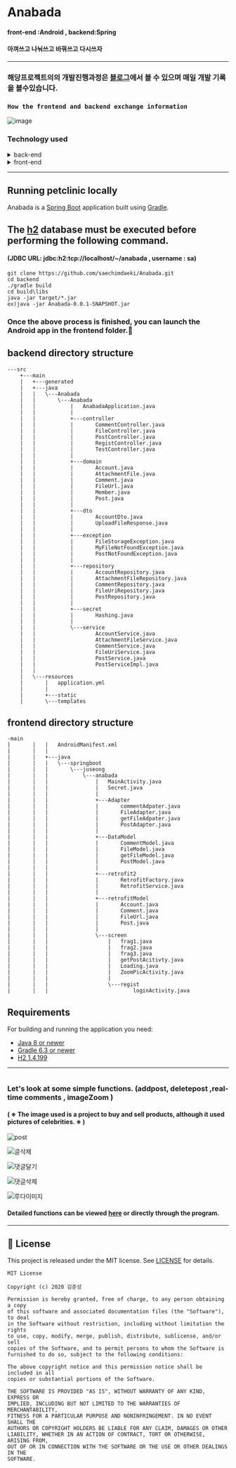 # Anabada
#### front-end :Android , backend:Spring  
#### 아껴쓰고 나눠쓰고 바꿔쓰고 다시쓰자

---
### 해당프로젝트의의 개발진행과정은 [블로그](http://blog.naver.com/PostSearchList.nhn?blogId=anima94&categoryNo=0&SearchText=anabada&orderBy=date&range=all)에서 볼 수 있으며 매일 개발 기록을 볼수있습니다.


### `How the frontend and backend exchange information`
![image](https://user-images.githubusercontent.com/40031858/90135086-18994500-ddad-11ea-8e44-236c88e6d5f9.png)


### Technology used
<details>
<summary>back-end</summary>
<img src=https://user-images.githubusercontent.com/40031858/90135416-952c2380-ddad-11ea-9760-b88e362cc882.png width=600px>
</details>
<details>
<summary>front-end</summary>
<img src=https://user-images.githubusercontent.com/40031858/90136028-8134f180-ddae-11ea-9122-f171f4505c8e.png width=600px>
</details>
</details>

---
## Running petclinic locally
Anabada is a [Spring Boot](https://spring.io/guides/gs/spring-boot) application built using [Gradle](https://spring.io/guides/gs/gradle/). 

## The [h2](https://h2database.com/h2-2019-03-13.zip) database must be executed before performing the following command.
#### (JDBC URL: jdbc:h2:tcp://localhost/~/anabada , username : sa)

```
git clone https://github.com/saechimdaeki/Anabada.git
cd backend
./gradle build
cd build\libs
java -jar target/*.jar
ex)java -jar Anabada-0.0.1-SNAPSHOT.jar
```

### Once the above process is finished, you can launch the Android app in the frontend folder.:bee: 


## backend directory structure
```
---src
    +---main
    |   +---generated
    |   +---java
    |   |   \---Anabada
    |   |       \---Anabada
    |   |           |   AnabadaApplication.java
    |   |           |
    |   |           +---controller
    |   |           |       CommentController.java
    |   |           |       FileController.java
    |   |           |       PostController.java
    |   |           |       RegistController.java
    |   |           |       TestController.java
    |   |           |
    |   |           +---domain
    |   |           |       Account.java
    |   |           |       AttachmentFile.java
    |   |           |       Comment.java
    |   |           |       FileUrl.java
    |   |           |       Member.java
    |   |           |       Post.java
    |   |           |
    |   |           +---dto
    |   |           |       AccountDto.java
    |   |           |       UploadFileResponse.java
    |   |           |
    |   |           +---exception
    |   |           |       FileStorageException.java
    |   |           |       MyFileNotFoundException.java
    |   |           |       PostNotFoundException.java
    |   |           |
    |   |           +---repository
    |   |           |       AccountRepository.java
    |   |           |       AttachmentFileRepository.java
    |   |           |       CommentRepository.java
    |   |           |       FileUriRepository.java
    |   |           |       PostRepository.java
    |   |           |
    |   |           +---secret
    |   |           |       Hashing.java
    |   |           |
    |   |           \---service
    |   |                   AccountService.java
    |   |                   AttachmentFileService.java
    |   |                   CommentService.java
    |   |                   FileUriService.java
    |   |                   PostService.java
    |   |                   PostServiceImpl.java
    |   |
    |   \---resources
    |       |   application.yml
    |       |
    |       +---static
    |       \---templates

```

## frontend directory structure
```
-main
|       |   |   AndroidManifest.xml
|       |   |
|       |   +---java
|       |   |   \---springboot
|       |   |       \---juseong
|       |   |           \---anabada
|       |   |               |   MainActivity.java
|       |   |               |   Secret.java
|       |   |               |
|       |   |               +---Adapter
|       |   |               |       commentAdpater.java
|       |   |               |       FileAdapter.java
|       |   |               |       getFileAdpater.java
|       |   |               |       PostAdapter.java
|       |   |               |
|       |   |               +---DataModel
|       |   |               |       CommentModel.java
|       |   |               |       FileModel.java
|       |   |               |       getFileModel.java
|       |   |               |       PostModel.java
|       |   |               |
|       |   |               +---retrofit2
|       |   |               |       RetrofitFactory.java
|       |   |               |       RetrofitService.java
|       |   |               |
|       |   |               +---retrofitModel
|       |   |               |       Account.java
|       |   |               |       Comment.java
|       |   |               |       FileUrl.java
|       |   |               |       Post.java
|       |   |               |
|       |   |               \---screen
|       |   |                   |   frag1.java
|       |   |                   |   frag2.java
|       |   |                   |   frag3.java
|       |   |                   |   getPostAcitivty.java
|       |   |                   |   Loading.java
|       |   |                   |   ZoomPicActivity.java
|       |   |                   |
|       |   |                   \---regist
|       |   |                           loginActivity.java

```

## Requirements

For building and running the application you need:

- [Java 8 or newer](http://www.oracle.com/technetwork/java/javase/downloads/jdk8-downloads-2133151.html)
- [Gradle 6.3 or newer](https://docs.gradle.org/6.3/release-notes.html)
- [H2 1.4.199](http://www.h2database.com/html/download.html)

---


```

```

### Let's look at some simple functions. (addpost, deletepost ,real-time comments , imageZoom ) 
#### ( ※ The image used is a project to buy and sell products, although it used pictures of celebrities. ※ )


![post](https://user-images.githubusercontent.com/40031858/90849825-28b3b480-e3ab-11ea-99a6-9f6680c71edf.gif)

![글삭제](https://user-images.githubusercontent.com/40031858/90849398-1b49fa80-e3aa-11ea-8016-72f275f5d8ec.gif)

![댓글달기](https://user-images.githubusercontent.com/40031858/90849438-3583d880-e3aa-11ea-8290-d76f1c029e9d.gif)



![댓글삭제](https://user-images.githubusercontent.com/40031858/90849113-81824d80-e3a9-11ea-8fa1-84064e84eae8.gif)


![루다이미지](https://user-images.githubusercontent.com/40031858/90849086-6c0d2380-e3a9-11ea-8267-63eb47d9ab19.gif)


#### Detailed functions can be viewed [here](http://blog.naver.com/PostSearchList.nhn?blogId=anima94&categoryNo=0&SearchText=anabada&orderBy=date&range=all) or directly through the program.

---
## 📝 License
This project is released under the MIT license.
See [LICENSE](./LICENSE) for details.

```
MIT License

Copyright (c) 2020 김준성

Permission is hereby granted, free of charge, to any person obtaining a copy
of this software and associated documentation files (the "Software"), to deal
in the Software without restriction, including without limitation the rights
to use, copy, modify, merge, publish, distribute, sublicense, and/or sell
copies of the Software, and to permit persons to whom the Software is
furnished to do so, subject to the following conditions:

The above copyright notice and this permission notice shall be included in all
copies or substantial portions of the Software.

THE SOFTWARE IS PROVIDED "AS IS", WITHOUT WARRANTY OF ANY KIND, EXPRESS OR
IMPLIED, INCLUDING BUT NOT LIMITED TO THE WARRANTIES OF MERCHANTABILITY,
FITNESS FOR A PARTICULAR PURPOSE AND NONINFRINGEMENT. IN NO EVENT SHALL THE
AUTHORS OR COPYRIGHT HOLDERS BE LIABLE FOR ANY CLAIM, DAMAGES OR OTHER
LIABILITY, WHETHER IN AN ACTION OF CONTRACT, TORT OR OTHERWISE, ARISING FROM,
OUT OF OR IN CONNECTION WITH THE SOFTWARE OR THE USE OR OTHER DEALINGS IN THE
SOFTWARE.
```

